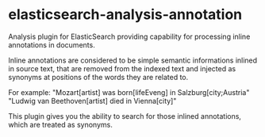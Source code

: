 elasticsearch-analysis-annotation
=================================

Analysis plugin for ElasticSearch providing capability for processing inline annotations in documents.


Inline annotations are considered to be simple semantic informations inlined in source text, that are removed from the indexed text and injected as synonyms at positions of the words they are related to.

For example:
  "Mozart[artist] was born[lifeEveng] in Salzburg[city;Austria"
  "Ludwig van Beethoven[artist] died in Vienna[city]"

This plugin gives you the ability to search for those inlined annotations, which are treated as synonyms.
